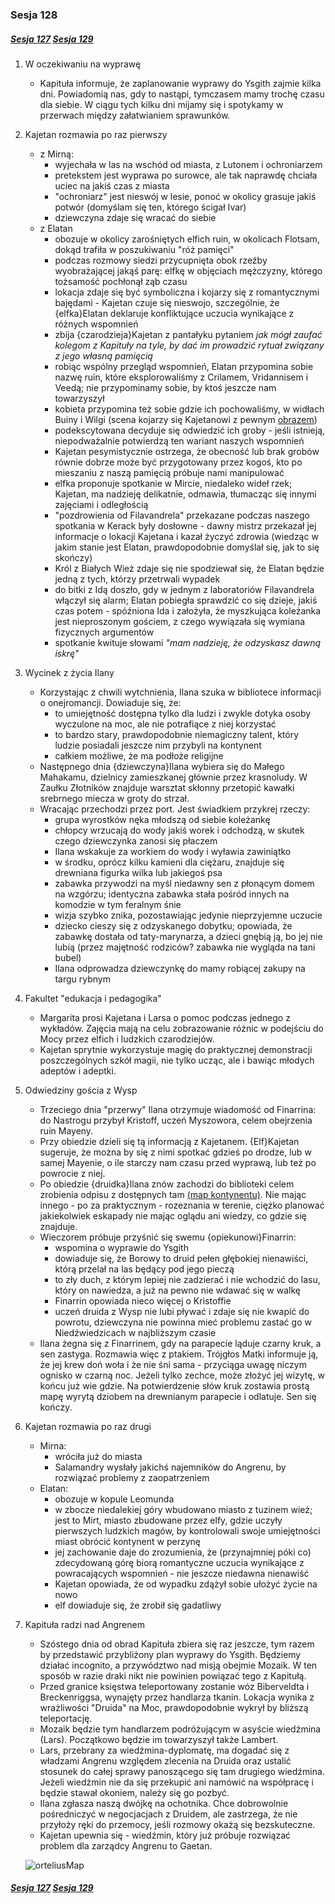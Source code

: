 ### Sesja 128
##### [Sesja 127](#sesja-127) [Sesja 129](#sesja-129)
1. W oczekiwaniu na wyprawę
    - Kapituła informuje, że zaplanowanie wyprawy do Ysgith zajmie kilka dni. Powiadomią nas, gdy to nastąpi, tymczasem mamy trochę czasu dla siebie. W ciągu tych kilku dni mijamy się i spotykamy w przerwach między załatwianiem sprawunków.
2. Kajetan rozmawia po raz pierwszy
    - z Mirną:
        - wyjechała w las na wschód od miasta, z Lutonem i ochroniarzem
        - pretekstem jest wyprawa po surowce, ale tak naprawdę chciała uciec na jakiś czas z miasta
        - "ochroniarz" jest nieswój w lesie, ponoć w okolicy grasuje jakiś potwór (domyślam się ten, którego ścigał Ivar)
        - dziewczyna zdaje się wracać do siebie
    - z Elatan
        - obozuje w okolicy zarośniętych elfich ruin, w okolicach Flotsam, dokąd trafiła w poszukiwaniu "róż pamięci"
        - podczas rozmowy siedzi przycupnięta obok rzeźby wyobrażającej jakąś parę: elfkę w objęciach mężczyzny, którego tożsamość pochłonął ząb czasu
        - lokacja zdaje się być symboliczna i kojarzy się z romantycznymi bajędami - Kajetan czuje się nieswojo, szczególnie, że {elfka}Elatan deklaruje konfliktujące uczucia wynikające z różnych wspomnień
        - zbija {czarodzieja}Kajetan z pantałyku pytaniem _jak mógł zaufać kolegom z Kapituły na tyle, by dać im prowadzić rytuał związany z jego własną pamięcią_
        - robiąc wspólny przegląd wspomnień, Elatan przypomina sobie nazwę ruin, które eksplorowaliśmy z Crilamem, Vridannisem i Veedą; nie przypominamy sobie, by ktoś jeszcze nam towarzyszył
        - kobieta przypomina też sobie gdzie ich pochowaliśmy, w widłach Buiny i Wilgi (scena kojarzy się Kajetanowi z pewnym [obrazem](#sesja-90))
        - podekscytowana decyduje się odwiedzić ich groby - jeśli istnieją, niepodważalnie potwierdzą ten wariant naszych wspomnień
        - Kajetan pesymistycznie ostrzega, że obecność lub brak grobów równie dobrze może być przygotowany przez kogoś, kto po mieszaniu z naszą pamięcią próbuje nami manipulować
        - elfka proponuje spotkanie w Mircie, niedaleko wideł rzek; Kajetan, ma nadzieję delikatnie, odmawia, tłumacząc się innymi zajęciami i odległością
        - "pozdrowienia od Filavandrela" przekazane podczas naszego spotkania w Kerack były dosłowne - dawny mistrz przekazał jej informacje o lokacji Kajetana i kazał życzyć zdrowia (wiedząc w jakim stanie jest Elatan, prawdopodobnie domyślał się, jak to się skończy)
        - Król z Białych Wież zdaje się nie spodziewał się, że Elatan będzie jedną z tych, którzy przetrwali wypadek
        - do bitki z Idą doszło, gdy w jednym z laboratoriów Filavandrela włączył się alarm; Elatan pobiegła sprawdzić co się dzieje, jakiś czas potem - spóźniona Ida i założyła, że myszkująca koleżanka jest nieproszonym gościem, z czego wywiązała się wymiana fizycznych argumentów
        - spotkanie kwituje słowami _"mam nadzieję, że odzyskasz dawną iskrę"_
2. Wycinek z życia Ilany
    - Korzystając z chwili wytchnienia, Ilana szuka w bibliotece informacji o onejromancji. Dowiaduje się, że:
        - to umiejętność dostępna tylko dla ludzi i zwykle dotyka osoby wyczulone na moc, ale nie potrafiące z niej korzystać
        - to bardzo stary, prawdopodobnie niemagiczny talent, który ludzie posiadali jeszcze nim przybyli na kontynent
        - całkiem możliwe, że ma podłoże religijne
    - Następnego dnia {dziewczyna}Ilana wybiera się do Małego Mahakamu, dzielnicy zamieszkanej głównie przez krasnoludy. W Zaułku Złotników znajduje warsztat skłonny przetopić kawałki srebrnego miecza w groty do strzał.
    - Wracając przechodzi przez port. Jest świadkiem przykrej rzeczy:
        - grupa wyrostków nęka młodszą od siebie koleżankę
        - chłopcy wrzucają do wody jakiś worek i odchodzą, w skutek czego dziewczynka zanosi się płaczem
        - Ilana wskakuje za workiem do wody i wyławia zawiniątko
        - w środku, oprócz kilku kamieni dla ciężaru, znajduje się drewniana figurka wilka lub jakiegoś psa
        - zabawka przywodzi na myśl niedawny sen z płonącym domem na wzgórzu; identyczna zabawka stała pośród innych na komodzie w tym feralnym śnie
        - wizja szybko znika, pozostawiając jedynie nieprzyjemne uczucie
        - dziecko cieszy się z odzyskanego dobytku; opowiada, że zabawkę dostała od taty-marynarza, a dzieci gnębią ją, bo jej nie lubią (przez majętność rodziców? zabawka nie wygląda na tani bubel)
        - Ilana odprowadza dziewczynkę do mamy robiącej zakupy na targu rybnym
3. Fakultet "edukacja i pedagogika"
    - Margarita prosi Kajetana i Larsa o pomoc podczas jednego z wykładów. Zajęcia mają na celu zobrazowanie różnic w podejściu do Mocy przez elfich i ludzkich czarodziejów.
    - Kajetan sprytnie wykorzystuje magię do praktycznej demonstracji poszczególnych szkół magii, nie tylko ucząc, ale i bawiąc młodych adeptów i adeptki.
4. Odwiedziny gościa z Wysp
    - Trzeciego dnia "przerwy" Ilana otrzymuje wiadomość od Finarrina: do Nastrogu przybył Kristoff, uczeń Myszowora, celem obejrzenia ruin Mayeny.
    - Przy obiedzie dzieli się tą informacją z Kajetanem. {Elf}Kajetan sugeruje, że można by się z nimi spotkać gdzieś po drodze, lub w samej Mayenie, o ile starczy nam czasu przed wyprawą, lub też po powrocie z niej.
    - Po obiedzie {druidka}Ilana znów zachodzi do biblioteki celem zrobienia odpisu z dostępnych tam [(map kontynentu)](#sesja-128#mapa). Nie mając innego - po za praktycznym - rozeznania w terenie, ciężko planować jakiekolwiek eskapady nie mając oglądu ani wiedzy, co gdzie się znajduje.
    - Wieczorem próbuje przyśnić się swemu {opiekunowi}Finarrin:
        - wspomina o wyprawie do Ysgith
        - dowiaduje się, że Borowy to druid pełen głębokiej nienawiści, którą przelał na las będący pod jego pieczą
        - to zły duch, z którym lepiej nie zadzierać i nie wchodzić do lasu, który on nawiedza, a już na pewno nie wdawać się w walkę
        - Finarrin opowiada nieco więcej o Kristoffie
        - uczeń druida z Wysp nie lubi pływać i zdaje się nie kwapić do powrotu, dziewczyna nie powinna mieć problemu zastać go w Niedźwiedzicach w najbliższym czasie
    - Ilana żegna się z Finarrinem, gdy na parapecie ląduje czarny kruk, a sen zastyga. Rozmawia więc z ptakiem. Trójgłos Matki informuje ją, że jej krew doń woła i że nie śni sama - przyciąga uwagę niczym ognisko w czarną noc. Jeżeli tylko zechce, może złożyć jej wizytę, w końcu już wie gdzie. Na potwierdzenie słów kruk zostawia prostą mapę wyrytą dziobem na drewnianym parapecie i odlatuje. Sen się kończy.
5. Kajetan rozmawia po raz drugi
    - Mirna:
        - wróciła już do miasta
        - Salamandry wysłały jakichś najemników do Angrenu, by rozwiązać problemy z zaopatrzeniem
    - Elatan:
        - obozuje w kopule Leomunda
        - w zbocze niedalekiej góry wbudowano miasto z tuzinem wież; jest to Mirt, miasto zbudowane przez elfy, gdzie uczyły pierwszych ludzkich magów, by kontrolowali swoje umiejętności miast obrócić kontynent w perzynę
        - jej zachowanie daje do zrozumienia, że (przynajmniej póki co) zdecydowaną górę biorą romantyczne uczucia wynikające z powracających wspomnień - nie jeszcze niedawna nienawiść
        - Kajetan opowiada, że od wypadku zdążył sobie ułożyć życie na nowo
        - elf dowiaduje się, że zrobił się gadatliwy
6. Kapituła radzi nad Angrenem
    - Szóstego dnia od obrad Kapituła zbiera się raz jeszcze, tym razem by przedstawić przybliżony plan wyprawy do Ysgith. Będziemy działać incognito, a przywództwo nad misją obejmie Mozaik. W ten sposób w razie draki nikt nie powinien powiązać tego z Kapitułą.
    - Przed granice księstwa teleportowany zostanie wóz Biberveldta i Breckenriggsa, wynajęty przez handlarza tkanin. Lokacja wynika z wrażliwości "Druida" na Moc, prawdopodobnie wykrył by bliższą teleportację.
    - Mozaik będzie tym handlarzem podróżującym w asyście wiedźmina (Lars). Początkowo będzie im towarzyszył także Lambert.
    - Lars, przebrany za wiedźmina-dyplomatę, ma dogadać się z władzami Angrenu względem zlecenia na Druida oraz ustalić stosunek do całej sprawy panoszącego się tam drugiego wiedźmina. Jeżeli wiedźmin nie da się przekupić ani namówić na współpracę i będzie stawał okoniem, należy się go pozbyć.
    - Ilana zgłasza naszą dwójkę na ochotnika. Chce dobrowolnie pośredniczyć w negocjacjach z Druidem, ale zastrzega, że nie przyłoży ręki do przemocy, jeśli rozmowy okażą się bezskuteczne.
    - Kajetan upewnia się - wiedźmin, który już próbuje rozwiązać problem dla zarządcy Angrenu to Gaetan.
    
    ![orteliusMap](https://github.com/nipsufn/dnd-ki/raw/master/img/orteliusMap.jpg "orteliusMap")<a id="mapa"></a>

##### [Sesja 127](#sesja-127) [Sesja 129](#sesja-129)